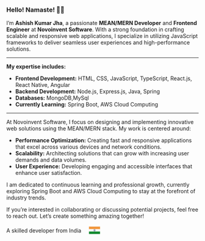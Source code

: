 ### Hello! Namaste! 👋🙏

I’m **Ashish Kumar Jha**, a passionate **MEAN/MERN Developer** and **Frontend Engineer** at **Novoinvent Software**. With a strong foundation in crafting scalable and responsive web applications, I specialize in utilizing JavaScript frameworks to deliver seamless user experiences and high-performance solutions.

---

**My expertise includes:**

- **Frontend Development:** HTML, CSS, JavaScript, TypeScript, React.js, React Native, Angular
- **Backend Development:** Node.js, Express.js, Java, Spring
- **Databases:** MongoDB,MySql
- **Currently Learning:** Spring Boot, AWS Cloud Computing

---

At Novoinvent Software, I focus on designing and implementing innovative web solutions using the MEAN/MERN stack. My work is centered around:

- **Performance Optimization:** Creating fast and responsive applications that excel across various devices and network conditions.
- **Scalability:** Architecting solutions that can grow with increasing user demands and data volumes.
- **User Experience:** Developing engaging and accessible interfaces that enhance user satisfaction.

I am dedicated to continuous learning and professional growth, currently exploring Spring Boot and AWS Cloud Computing to stay at the forefront of industry trends.

If you’re interested in collaborating or discussing potential projects, feel free to reach out. Let’s create something amazing together!


<div style="display:flex; justify-content:start;align-items:center">A skilled developer from India <img src="assets/flag.png" alt="Indian Flag" style=" margin-left:20px" width="30" /></div>


